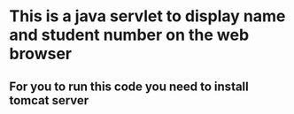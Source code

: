 # This is a java servlet to display name and student number on the web browser
## For you to run this code you need to install tomcat server